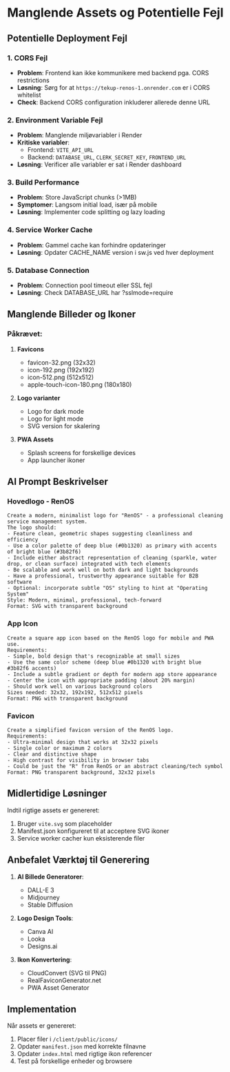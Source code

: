 # Manglende Assets og Potentielle Fejl

## Potentielle Deployment Fejl

### 1. **CORS Fejl**
- **Problem**: Frontend kan ikke kommunikere med backend pga. CORS restrictions
- **Løsning**: Sørg for at `https://tekup-renos-1.onrender.com` er i CORS whitelist
- **Check**: Backend CORS configuration inkluderer allerede denne URL

### 2. **Environment Variable Fejl**
- **Problem**: Manglende miljøvariabler i Render
- **Kritiske variabler**:
  - Frontend: `VITE_API_URL`
  - Backend: `DATABASE_URL`, `CLERK_SECRET_KEY`, `FRONTEND_URL`
- **Løsning**: Verificer alle variabler er sat i Render dashboard

### 3. **Build Performance**
- **Problem**: Store JavaScript chunks (>1MB)
- **Symptomer**: Langsom initial load, især på mobile
- **Løsning**: Implementer code splitting og lazy loading

### 4. **Service Worker Cache**
- **Problem**: Gammel cache kan forhindre opdateringer
- **Løsning**: Opdater CACHE_NAME version i sw.js ved hver deployment

### 5. **Database Connection**
- **Problem**: Connection pool timeout eller SSL fejl
- **Løsning**: Check DATABASE_URL har ?sslmode=require

## Manglende Billeder og Ikoner

### Påkrævet:
1. **Favicons**
   - favicon-32.png (32x32)
   - icon-192.png (192x192)
   - icon-512.png (512x512)
   - apple-touch-icon-180.png (180x180)

2. **Logo varianter**
   - Logo for dark mode
   - Logo for light mode
   - SVG version for skalering

3. **PWA Assets**
   - Splash screens for forskellige devices
   - App launcher ikoner

## AI Prompt Beskrivelser

### Hovedlogo - RenOS
```
Create a modern, minimalist logo for "RenOS" - a professional cleaning service management system. 
The logo should:
- Feature clean, geometric shapes suggesting cleanliness and efficiency
- Use a color palette of deep blue (#0b1320) as primary with accents of bright blue (#3b82f6)
- Include either abstract representation of cleaning (sparkle, water drop, or clean surface) integrated with tech elements
- Be scalable and work well on both dark and light backgrounds
- Have a professional, trustworthy appearance suitable for B2B software
- Optional: incorporate subtle "OS" styling to hint at "Operating System"
Style: Modern, minimal, professional, tech-forward
Format: SVG with transparent background
```

### App Icon
```
Create a square app icon based on the RenOS logo for mobile and PWA use.
Requirements:
- Simple, bold design that's recognizable at small sizes
- Use the same color scheme (deep blue #0b1320 with bright blue #3b82f6 accents)
- Include a subtle gradient or depth for modern app store appearance
- Center the icon with appropriate padding (about 20% margin)
- Should work well on various background colors
Sizes needed: 32x32, 192x192, 512x512 pixels
Format: PNG with transparent background
```

### Favicon
```
Create a simplified favicon version of the RenOS logo.
Requirements:
- Ultra-minimal design that works at 32x32 pixels
- Single color or maximum 2 colors
- Clear and distinctive shape
- High contrast for visibility in browser tabs
- Could be just the "R" from RenOS or an abstract cleaning/tech symbol
Format: PNG transparent background, 32x32 pixels
```

## Midlertidige Løsninger

Indtil rigtige assets er genereret:
1. Bruger `vite.svg` som placeholder
2. Manifest.json konfigureret til at acceptere SVG ikoner
3. Service worker cacher kun eksisterende filer

## Anbefalet Værktøj til Generering

1. **AI Billede Generatorer**:
   - DALL-E 3
   - Midjourney
   - Stable Diffusion

2. **Logo Design Tools**:
   - Canva AI
   - Looka
   - Designs.ai

3. **Ikon Konvertering**:
   - CloudConvert (SVG til PNG)
   - RealFaviconGenerator.net
   - PWA Asset Generator

## Implementation

Når assets er genereret:
1. Placer filer i `/client/public/icons/`
2. Opdater `manifest.json` med korrekte filnavne
3. Opdater `index.html` med rigtige ikon referencer
4. Test på forskellige enheder og browsere